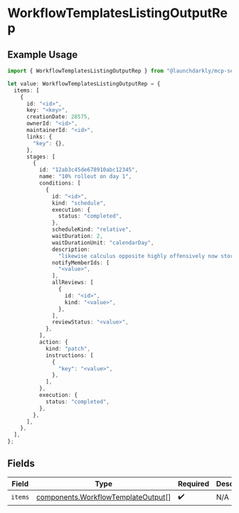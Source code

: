 # WorkflowTemplatesListingOutputRep

## Example Usage

```typescript
import { WorkflowTemplatesListingOutputRep } from "@launchdarkly/mcp-server/models/components";

let value: WorkflowTemplatesListingOutputRep = {
  items: [
    {
      id: "<id>",
      key: "<key>",
      creationDate: 28575,
      ownerId: "<id>",
      maintainerId: "<id>",
      links: {
        "key": {},
      },
      stages: [
        {
          id: "12ab3c45de678910abc12345",
          name: "10% rollout on day 1",
          conditions: [
            {
              id: "<id>",
              kind: "schedule",
              execution: {
                status: "completed",
              },
              scheduleKind: "relative",
              waitDuration: 2,
              waitDurationUnit: "calendarDay",
              description:
                "likewise calculus opposite highly offensively now story fake grown crossly",
              notifyMemberIds: [
                "<value>",
              ],
              allReviews: [
                {
                  id: "<id>",
                  kind: "<value>",
                },
              ],
              reviewStatus: "<value>",
            },
          ],
          action: {
            kind: "patch",
            instructions: [
              {
                "key": "<value>",
              },
            ],
          },
          execution: {
            status: "completed",
          },
        },
      ],
    },
  ],
};
```

## Fields

| Field                                                                                    | Type                                                                                     | Required                                                                                 | Description                                                                              |
| ---------------------------------------------------------------------------------------- | ---------------------------------------------------------------------------------------- | ---------------------------------------------------------------------------------------- | ---------------------------------------------------------------------------------------- |
| `items`                                                                                  | [components.WorkflowTemplateOutput](../../models/components/workflowtemplateoutput.md)[] | :heavy_check_mark:                                                                       | N/A                                                                                      |